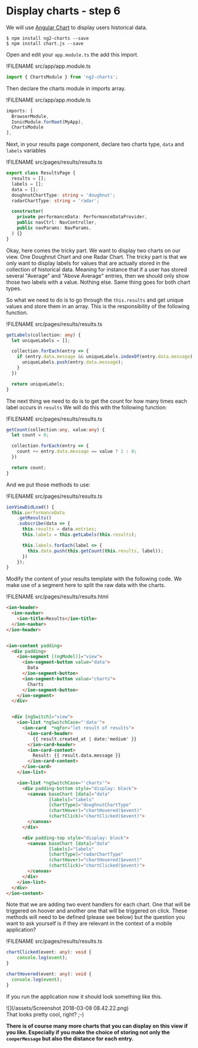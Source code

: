 # Display charts - step 6

We will use [Angular Chart](http://jtblin.github.io/angular-chart.js/) to display users historical data.

```
$ npm install ng2-charts --save
$ npm install chart.js --save
```

Open and edit your `app.module.ts` the add this import.

!FILENAME src/app/app.module.ts

```typescript
import { ChartsModule } from 'ng2-charts';
```

Then declare the charts module in imports array.

!FILENAME src/app/app.module.ts

```typescript
imports: [
  BrowserModule,
  IonicModule.forRoot(MyApp),
  ChartsModule
],
```

Next, in your results page component, declare two charts type, `data` and `labels` variables

!FILENAME src/pages/results/results.ts

```typescript
export class ResultsPage {
  results = [];
  labels = [];
  data = [];
  doughnutChartType: string = 'doughnut';
  radarChartType: string = 'radar';

  constructor(
    private performanceData: PerformanceDataProvider,
    public navCtrl: NavController,
    public navParams: NavParams,
  ) {}
}
```

Okay, here comes the tricky part. We want to display two charts on our view. One Doughnut Chart and one Radar Chart. The tricky part is that we only want to display labels for values that are actually stored in the collection of historical data. Meaning for instance that if a user has stored several "Average" and "Above Average" entries, then we should only show those two labels with a value. Nothing else. Same thing goes for both chart types.

So what we need to do is to go through the `this.results` and get unique values and store them in an array. This is the responsibility of the following function.

!FILENAME src/pages/results/results.ts

```typescript
getLabels(collection: any) {
  let uniqueLabels = [];

  collection.forEach(entry => {
    if (entry.data.message && uniqueLabels.indexOf(entry.data.message) === -1) {
      uniqueLabels.push(entry.data.message);
    }
  })

  return uniqueLabels;
}
```

The next thing we need to do is to get the count for how many times each label occurs in `results` We will do this with the following function:

!FILENAME src/pages/results/results.ts

```typescript
getCount(collection:any, value:any) {
  let count = 0;

  collection.forEach(entry => {
    count += entry.data.message == value ? 1 : 0;
  })

  return count;
}
```

And we put those methods to use:

!FILENAME src/pages/results/results.ts

```typescript
ionViewDidLoad() {
  this.performanceData
    .getResults()
    .subscribe(data => {
      this.results = data.entries;
      this.labels = this.getLabels(this.results);

      this.labels.forEach(label => {
        this.data.push(this.getCount(this.results, label));
      })
    });
}
```

Modify the content of your results template with the following code. We make use of a segment here to split the raw data with the charts.

!FILENAME src/pages/results/results.html

```html
<ion-header>
  <ion-navbar>
    <ion-title>Results</ion-title>
  </ion-navbar>
</ion-header>


<ion-content padding>
  <div padding>
    <ion-segment [(ngModel)]="view">
      <ion-segment-button value="data">
        Data
      </ion-segment-button>
      <ion-segment-button value="charts">
        Charts
      </ion-segment-button>
    </ion-segment>
  </div>


  <div [ngSwitch]="view">
    <ion-list *ngSwitchCase="'data'">
      <ion-card  *ngFor="let result of results">
        <ion-card-header>
          {{ result.created_at | date:'medium' }}
        </ion-card-header>
        <ion-card-content>
          Result: {{ result.data.message }}
        </ion-card-content>
      </ion-card>
    </ion-list>

    <ion-list *ngSwitchCase="'charts'">
      <div padding-bottom style="display: block">
        <canvas baseChart [data]="data"
                [labels]="labels"
                [chartType]="doughnutChartType"
                (chartHover)="chartHovered($event)"
                (chartClick)="chartClicked($event)">
        </canvas>
      </div>

      <div padding-top style="display: block">
        <canvas baseChart [data]="data"
                [labels]="labels"
                [chartType]="radarChartType"
                (chartHover)="chartHovered($event)"
                (chartClick)="chartClicked($event)">
        </canvas>
      </div>
    </ion-list>
  </div>
</ion-content>
```

Note that we are adding two event handlers for each chart. One that will be triggered on hoover and another one that will be triggered on click. These methods will need to be defined \(please see below\) but the question you want to ask yourself is if they are relevant in the context of a mobile application?

!FILENAME src/pages/results/results.ts

```typescript
chartClicked(event: any): void {
    console.log(event);
}

chartHovered(event: any): void {
  console.log(event);
}
```

If you run the application now it should look something like this.

![](/assets/Screenshot 2018-03-08 08.42.22.png)  
That looks pretty cool, right? ;-\)

**There is of course many more charts that you can display on this view if you like. Especially if you make the choice of storing not only the **`cooperMessage`** but also the distance for each entry.**

